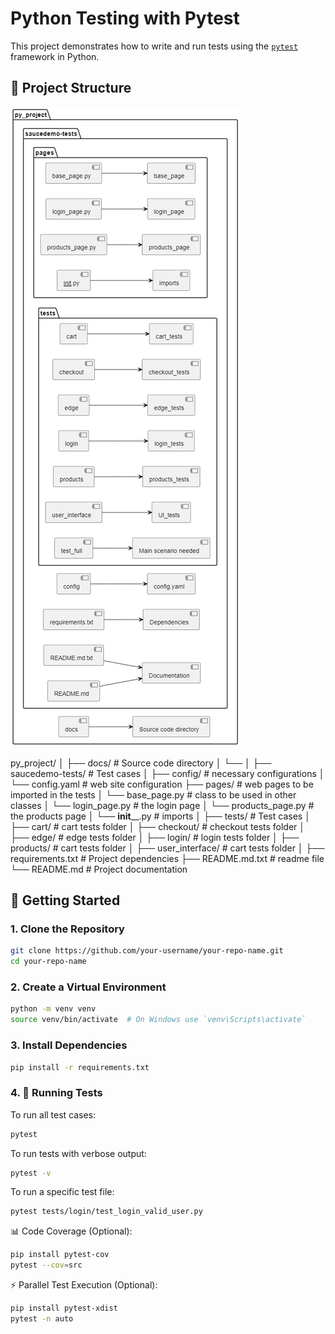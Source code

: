 # Python Testing with Pytest

This project demonstrates how to write and run tests using the [`pytest`](https://docs.pytest.org/) framework in Python.

## 📁 Project Structure
![Alt text](image.png)

py_project/
│
├── docs/ # Source code directory
│ └── 
│
├── saucedemo-tests/ # Test cases
    │
    ├── config/ # necessary configurations
    │ └── config.yaml # web site configuration
    ├── pages/ # web pages to be imported in the tests 
    │ └── base_page.py # class to be used in other classes
    │ └── login_page.py # the login page
    │ └── products_page.py # the products page
    │ └── __init____.py # imports 
    │
    ├── tests/ # Test cases
    │    ├── cart/ # cart tests folder
    │    ├── checkout/ # checkout tests folder
    │    ├── edge/ # edge tests folder
    │    ├── login/ # login tests folder
    │    ├── products/ # cart tests folder
    │    ├── user_interface/ # cart tests folder
    │
    ├── requirements.txt # Project dependencies
    ├── README.md.txt # readme file
    └── README.md # Project documentation


## 🚀 Getting Started

### 1. Clone the Repository

```bash
git clone https://github.com/your-username/your-repo-name.git
cd your-repo-name
```
### 2. Create a Virtual Environment

```bash
python -m venv venv
source venv/bin/activate  # On Windows use `venv\Scripts\activate`
```

### 3. Install Dependencies

```bash
pip install -r requirements.txt
```

### 4. 🧪 Running Tests

To run all test cases:

```bash
pytest
```

To run tests with verbose output:

```bash
pytest -v
```

To run a specific test file:

```bash
pytest tests/login/test_login_valid_user.py
```


📊 Code Coverage (Optional):

```bash
pip install pytest-cov
pytest --cov=src
```

⚡ Parallel Test Execution (Optional):

```bash
pip install pytest-xdist
pytest -n auto
```
